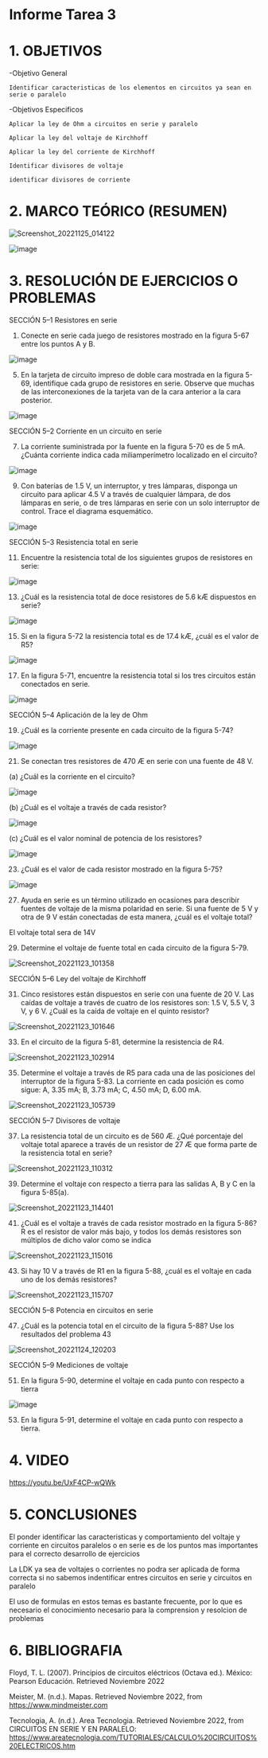 # Informe Tarea 3

# 1. OBJETIVOS

-Objetivo General

    Identificar caracteristicas de los elementos en circuitos ya sean en serie o paralelo
  
-Objetivos Especificos

    Aplicar la ley de Ohm a circuitos en serie y paralelo

    Aplicar la ley del voltaje de Kirchhoff

    Aplicar la ley del corriente de Kirchhoff

    Identificar divisores de voltaje

    identificar divisores de corriente

# 2. MARCO TEÓRICO (RESUMEN)

![Screenshot_20221125_014122](https://user-images.githubusercontent.com/116781677/204043321-98b22fa2-d775-4984-9b9f-2b1ddc181fac.png)

![image](https://user-images.githubusercontent.com/116781677/204043298-9e9c16f3-9780-473f-a151-15e499086e02.png)


# 3. RESOLUCIÓN DE EJERCICIOS O PROBLEMAS

SECCIÓN 5–1 Resistores en serie

1. Conecte en serie cada juego de resistores mostrado en la figura 5-67 entre los puntos A y B.

![image](https://user-images.githubusercontent.com/116781677/203669745-92d1cf72-e36a-4c52-9f42-0d40eeaec7c2.png)

5. En la tarjeta de circuito impreso de doble cara mostrada en la figura 5-69, identifique cada grupo de resistores en serie. Observe que muchas de las interconexiones de la tarjeta van de la cara anterior a la cara posterior.

![image](https://user-images.githubusercontent.com/116781677/203673724-56da94c6-de0f-43f4-b9f7-f99c1ad4ceb0.png)

SECCIÓN 5–2 Corriente en un circuito en serie

7. La corriente suministrada por la fuente en la figura 5-70 es de 5 mA. ¿Cuánta corriente indica cada miliamperímetro localizado en el circuito?

![image](https://user-images.githubusercontent.com/116781677/203674091-c7f7fabd-5452-4042-b31c-923be936d9e9.png)

9. Con baterías de 1.5 V, un interruptor, y tres lámparas, disponga un circuito para aplicar 4.5 V a través de cualquier lámpara, de dos lámparas en serie, o de tres lámparas en serie con un solo interruptor de control. Trace el diagrama esquemático.

![image](https://user-images.githubusercontent.com/116781677/203674855-46af73ca-4dcc-4a99-b5ba-26fe5d41a72e.png)

SECCIÓN 5–3 Resistencia total en serie

11. Encuentre la resistencia total de los siguientes grupos de resistores en serie:

![image](https://user-images.githubusercontent.com/116781677/203675650-222f550a-caf1-4063-b4b6-3620b45f6cca.png)

13. ¿Cuál es la resistencia total de doce resistores de 5.6 kÆ dispuestos en serie?

![image](https://user-images.githubusercontent.com/116781677/203675943-e28d5bb3-5b33-48b4-b75f-7b3017b48e93.png)

15. Si en la figura 5-72 la resistencia total es de 17.4 kÆ, ¿cuál es el valor de R5?

![image](https://user-images.githubusercontent.com/116781677/203677013-ffbd3146-dc21-4ae9-9bdc-0dd0e935112e.png)

17. En la figura 5-71, encuentre la resistencia total si los tres circuitos están conectados en serie.

![image](https://user-images.githubusercontent.com/116781677/203678018-e55a3199-16be-4327-806e-58eb34969917.png)

SECCIÓN 5–4 Aplicación de la ley de Ohm

19. ¿Cuál es la corriente presente en cada circuito de la figura 5-74?

![image](https://user-images.githubusercontent.com/116781677/203692160-83c52a2d-bc50-4ac8-823a-3085063afbde.png)

21. Se conectan tres resistores de 470 Æ en serie con una fuente de 48 V.

(a) ¿Cuál es la corriente en el circuito?

![image](https://user-images.githubusercontent.com/116781677/203692228-eae58581-f40c-4974-b010-102908bbbeb4.png)

(b) ¿Cuál es el voltaje a través de cada resistor?

![image](https://user-images.githubusercontent.com/116781677/203692255-d8dedaf9-fc1a-494b-aea9-7a42763dad23.png)

(c) ¿Cuál es el valor nominal de potencia de los resistores?

![image](https://user-images.githubusercontent.com/116781677/203692286-35036df9-ae98-4292-84e2-99ef73e4dc03.png)

23. ¿Cuál es el valor de cada resistor mostrado en la figura 5-75?

![image](https://user-images.githubusercontent.com/116781677/203692381-626cf1e5-deb3-401d-a0d1-56d84161f60d.png)

27. Ayuda en serie es un término utilizado en ocasiones para describir fuentes de voltaje de la misma polaridad en serie. Si una fuente de 5 V y otra de 9 V están conectadas de esta manera, ¿cuál es el voltaje total?

El voltaje total sera de 14V

29. Determine el voltaje de fuente total en cada circuito de la figura 5-79.

![Screenshot_20221123_101358](https://user-images.githubusercontent.com/116781677/203692690-c496d1e3-fd90-4977-bd06-6b13f83a42f1.png)

SECCIÓN 5–6 Ley del voltaje de Kirchhoff

31. Cinco resistores están dispuestos en serie con una fuente de 20 V. Las caídas de voltaje a través de cuatro de los resistores son: 1.5 V, 5.5 V, 3 V, y 6 V. ¿Cuál es la caída de voltaje en el quinto resistor?

![Screenshot_20221123_101646](https://user-images.githubusercontent.com/116781677/203692865-ce934cdc-69bd-4413-9c3d-2a895e8ffd22.png)

33. En el circuito de la figura 5-81, determine la resistencia de R4.

![Screenshot_20221123_102914](https://user-images.githubusercontent.com/116781677/203692950-f9728c4c-7cef-4c75-bc3f-d4ac08a87a37.png)

35. Determine el voltaje a través de R5 para cada una de las posiciones del interruptor de la figura 5-83. La corriente en cada posición es como sigue: A, 3.35 mA; B, 3.73 mA; C, 4.50 mA; D, 6.00 mA.

![Screenshot_20221123_105739](https://user-images.githubusercontent.com/116781677/203692984-afa89dfd-76a5-4990-93a8-b241f759ac22.png)

SECCIÓN 5–7 Divisores de voltaje

37. La resistencia total de un circuito es de 560 Æ. ¿Qué porcentaje del voltaje total aparece a través de un resistor de 27 Æ que forma parte de la resistencia total en serie?

![Screenshot_20221123_110312](https://user-images.githubusercontent.com/116781677/203693067-33055b64-0eeb-4220-a3d4-7a2830e0b154.png)

39. Determine el voltaje con respecto a tierra para las salidas A, B y C en la figura 5-85(a).

![Screenshot_20221123_114401](https://user-images.githubusercontent.com/116781677/203700334-027dd058-f970-4fee-90f2-2bdb08416845.png)

41. ¿Cuál es el voltaje a través de cada resistor mostrado en la figura 5-86? R es el resistor de valor más bajo, y todos los demás resistores son múltiplos de dicho valor como se indica

![Screenshot_20221123_115016](https://user-images.githubusercontent.com/116781677/203700350-96734c39-d02c-40bf-9486-ab5d3ad024cc.png)

43. Si hay 10 V a través de R1 en la figura 5-88, ¿cuál es el voltaje en cada uno de los demás resistores?

![Screenshot_20221123_115707](https://user-images.githubusercontent.com/116781677/203700386-3e067614-81ea-4d83-af0d-ec6cfab347f8.png)

SECCIÓN 5–8 Potencia en circuitos en serie

47. ¿Cuál es la potencia total en el circuito de la figura 5-88? Use los resultados del problema 43

![Screenshot_20221124_120203](https://user-images.githubusercontent.com/116781677/203700488-0088f014-1f06-4f4d-94d8-f32161c03710.png)

SECCIÓN 5–9 Mediciones de voltaje

51. En la figura 5-90, determine el voltaje en cada punto con respecto a tierra

![image](https://user-images.githubusercontent.com/116781677/203702286-b03febb6-0cfb-4af3-825e-e269e160012a.png)

53. En la figura 5-91, determine el voltaje en cada punto con respecto a tierra.



# 4. VIDEO

https://youtu.be/UxF4CP-wQWk

# 5. CONCLUSIONES

El ponder identificar las caracteristicas y comportamiento del voltaje y corriente en circuitos paralelos o en serie es de los puntos mas importantes para el correcto desarrollo de ejercicios 

La LDK ya sea de voltajes o corrientes no podra ser aplicada de forma correcta si no sabemos indentificar entres circuitos en serie y circuitos en paralelo

El uso de formulas en estos temas es bastante frecuente, por lo que es necesario el conocimiento necesario para la comprension y resolcion de problemas


# 6. BIBLIOGRAFIA

Floyd, T. L. (2007). Principios de circuitos eléctricos (Octava ed.). México: Pearson Educación. Retrieved Noviembre 2022

Meister, M. (n.d.). Mapas. Retrieved Noviembre 2022, from https://www.mindmeister.com

Tecnologia, A. (n.d.). Area Tecnologia. Retrieved Noviembre 2022, from CIRCUITOS EN SERIE Y EN PARALELO: https://www.areatecnologia.com/TUTORIALES/CALCULO%20CIRCUITOS%20ELECTRICOS.htm




